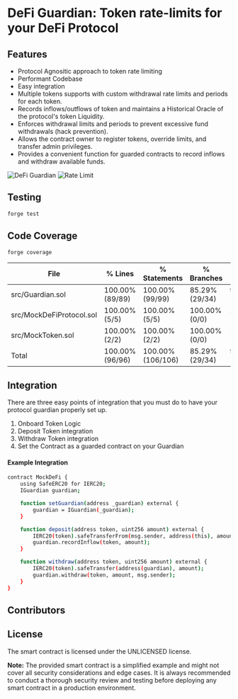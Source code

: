 # DeFi Guardian: Token rate-limits for your DeFi Protocol

## Features

- Protocol Agnositic approach to token rate limiting
- Performant Codebase
- Easy integration
- Multiple tokens supports with custom withdrawal rate limits and periods for each token.
- Records inflows/outflows of token and maintains a Historical Oracle of the protocol's token Liquidity.
- Enforces withdrawal limits and periods to prevent excessive fund withdrawals (hack prevention).
- Allows the contract owner to register tokens, override limits, and transfer admin privileges.
- Provides a convenient function for guarded contracts to record inflows and withdraw available funds.

![DeFi Guardian](https://github.com/diyahir/ETH-TOKYO-2023-Rate-Limits/assets/32445955/8de3f2f5-5085-4cd1-856c-688cc9084d06)
![Rate Limit](https://github.com/diyahir/ETH-TOKYO-2023-Rate-Limits/assets/32445955/5a2a6603-3939-4ddc-896f-b60f3d9a9895)

## Testing

```bash
forge test
```

## Code Coverage

```bash
forge coverage
```

| File                     | % Lines         | % Statements      | % Branches     | % Funcs        |
| ------------------------ | --------------- | ----------------- | -------------- | -------------- |
| src/Guardian.sol         | 100.00% (89/89) | 100.00% (99/99)   | 85.29% (29/34) | 93.33% (14/15) |
| src/MockDeFiProtocol.sol | 100.00% (5/5)   | 100.00% (5/5)     | 100.00% (0/0)  | 100.00% (3/3)  |
| src/MockToken.sol        | 100.00% (2/2)   | 100.00% (2/2)     | 100.00% (0/0)  | 100.00% (2/2)  |
| Total                    | 100.00% (96/96) | 100.00% (106/106) | 85.29% (29/34) | 95.00% (19/20) |

## Integration

There are three easy points of integration that you must do to have your protocol guardian properly set up.

1. Onboard Token Logic
2. Deposit Token integration
3. Withdraw Token integration
4. Set the Contract as a guarded contract on your Guardian

#### Example Integration

```bash
contract MockDeFi {
    using SafeERC20 for IERC20;
    IGuardian guardian;

    function setGuardian(address _guardian) external {
        guardian = IGuardian(_guardian);
    }

    function deposit(address token, uint256 amount) external {
        IERC20(token).safeTransferFrom(msg.sender, address(this), amount);
        guardian.recordInflow(token, amount);
    }

    function withdraw(address token, uint256 amount) external {
        IERC20(token).safeTransfer(address(guardian), amount);
        guardian.withdraw(token, amount, msg.sender);
    }
}
```

## Contributors

## License

The smart contract is licensed under the UNLICENSED license.

**Note:** The provided smart contract is a simplified example and might not cover all security considerations and edge cases. It is always recommended to conduct a thorough security review and testing before deploying any smart contract in a production environment.
